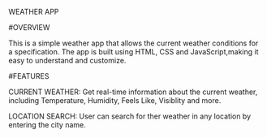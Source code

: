 WEATHER APP

#OVERVIEW

This is a simple weather app that allows the current weather conditions for a specification. The app is built using HTML, CSS and JavaScript,making it easy to understand and customize.

#FEATURES

CURRENT WEATHER: Get real-time information about the current weather, including Temperature, Humidity, Feels Like, Visiblity and more.

LOCATION SEARCH: User can search for ther weather in any location by entering the city name.

